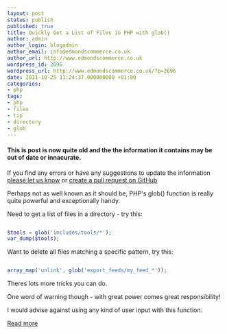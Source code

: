 ```yaml
---
layout: post
status: publish
published: true
title: Quickly Get a List of Files in PHP with glob()
author: admin
author_login: blogadmin
author_email: info@edmondscommerce.co.uk
author_url: http://www.edmondscommerce.co.uk
wordpress_id: 2696
wordpress_url: http://www.edmondscommerce.co.uk/?p=2696
date: 2011-10-25 11:24:37.000000000 +01:00
categories:
- php
tags:
- php
- files
- tip
- directory
- glob
---
```

<div class="oldpost"><h4>This is post is now quite old and the the information it contains may be out of date or innacurate.</h4>
<p>
If you find any errors or have any suggestions to update the information <a href="http://edmondscommerce.github.io/contact-us/index.html">please let us know</a>
or <a href="https://github.com/edmondscommerce/edmondscommerce.github.io">create a pull request on GitHub</a>
</p>
</div>
Perhaps not as well known as it should be, PHP's glob() function is really quite powerful and exceptionally handy.

Need to get a list of files in a directory - try this:

```php

$tools = glob('includes/tools/*');
var_dump($tools);

```

Want to delete all files matching a specific pattern, try this:

```php

array_map('unlink', glob('export_feeds/my_feed_*'));

```

Theres lots more tricks you can do.

One word of warning though - with great power comes great responsibility!

I would advise against using any kind of user input with this function.

<a href="http://php.net/manual/en/function.glob.php">Read more</a>
